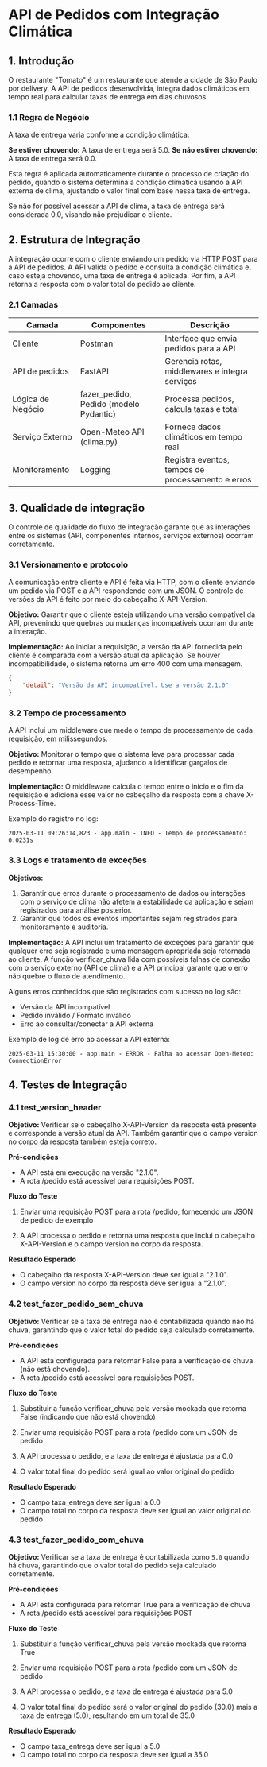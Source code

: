 # API de Pedidos com Integração Climática

## 1. Introdução

O restaurante "Tomato" é um restaurante que atende a cidade de São Paulo por delivery. A API de pedidos desenvolvida, integra dados climáticos em tempo real para calcular taxas de entrega em dias chuvosos.

### 1.1 Regra de Negócio
A taxa de entrega varia conforme a condição climática:

**Se estiver chovendo:** A taxa de entrega será 5.0.
**Se não estiver chovendo:** A taxa de entrega será 0.0.

Esta regra é aplicada automaticamente durante o processo de criação do pedido, quando o sistema determina a condição climática usando a API externa de clima, ajustando o valor final com base nessa taxa de entrega. 

Se não for possível acessar a API de clima, a taxa de entrega será considerada 0.0, visando não prejudicar o cliente.

## 2. Estrutura de Integração

A integração ocorre com o cliente enviando um pedido via HTTP POST para a API de pedidos. A API valida o pedido e consulta a condição climática e, caso esteja chovendo, uma taxa de entrega é aplicada. Por fim, a API retorna a resposta com o valor total do pedido ao cliente.

### 2.1 Camadas

| Camada | Componentes | Descrição |
| --- | --- | --- |
| Cliente | Postman | Interface que envia pedidos para a API |
| API de pedidos | FastAPI | Gerencia rotas, middlewares e integra serviços |
Lógica de Negócio | fazer_pedido, Pedido (modelo Pydantic) | Processa pedidos, calcula taxas e total |
| Serviço Externo | Open-Meteo API (clima.py) | Fornece dados climáticos em tempo real |
| Monitoramento | Logging | Registra eventos, tempos de processamento e erros |

## 3. Qualidade de integração
O controle de qualidade do fluxo de integração garante que as interações entre os sistemas (API, componentes internos, serviços externos) ocorram corretamente. 

### 3.1 Versionamento e protocolo
A comunicação entre cliente e API é feita via HTTP, com o cliente enviando um pedido via POST e a API respondendo com um JSON. O controle de versões da API é feito por meio do cabeçalho X-API-Version.

**Objetivo:** Garantir que o cliente esteja utilizando uma versão compatível da API, prevenindo que quebras ou mudanças incompatíveis ocorram durante a interação.

**Implementação:** Ao iniciar a requisição, a versão da API fornecida pelo cliente é comparada com a versão atual da aplicação. Se houver incompatibilidade, o sistema retorna um erro 400 com uma mensagem.

```json
{
    "detail": "Versão da API incompatível. Use a versão 2.1.0"
}
```

### 3.2 Tempo de processamento

A API inclui um middleware que mede o tempo de processamento de cada requisição, em milissegundos.

**Objetivo:** Monitorar o tempo que o sistema leva para processar cada pedido e retornar uma resposta, ajudando a identificar gargalos de desempenho.

**Implementação:** O middleware calcula o tempo entre o início e o fim da requisição e adiciona esse valor no cabeçalho da resposta com a chave X-Process-Time.

Exemplo do registro no log:

```log
2025-03-11 09:26:14,823 - app.main - INFO - Tempo de processamento: 0.0231s
```

### 3.3 Logs e tratamento de exceções

**Objetivos:** 
1. Garantir que erros durante o processamento de dados ou interações com o serviço de clima não afetem a estabilidade da aplicação e sejam registrados para análise posterior. 
2. Garantir que todos os eventos importantes sejam registrados para monitoramento e auditoria.

**Implementação:** A API inclui um tratamento de exceções para garantir que qualquer erro seja registrado e uma mensagem apropriada seja retornada ao cliente. A função verificar_chuva lida com possíveis falhas de conexão com o serviço externo (API de clima) e a API principal garante que o erro não quebre o fluxo de atendimento.

Alguns erros conhecidos que são registrados com sucesso no log são:

- Versão da API incompatível
- Pedido inválido / Formato inválido
- Erro ao consultar/conectar a API externa

Exemplo de log de erro ao acessar a API externa:
```log
2025-03-11 15:30:00 - app.main - ERROR - Falha ao acessar Open-Meteo: ConnectionError  
```
## 4. Testes de Integração

### 4.1 test_version_header

**Objetivo:** Verificar se o cabeçalho X-API-Version da resposta está presente e corresponde à versão atual da API. Também garantir que o campo version no corpo da resposta também esteja correto.

**Pré-condições**
- A API está em execução na versão "2.1.0".
- A rota /pedido está acessível para requisições POST.

**Fluxo do Teste**
1. Enviar uma requisição POST para a rota /pedido, fornecendo um JSON de pedido de exemplo

2. A API processa o pedido e retorna uma resposta que inclui o cabeçalho X-API-Version e o campo version no corpo da resposta.

**Resultado Esperado**
- O cabeçalho da resposta X-API-Version deve ser igual a "2.1.0".
- O campo version no corpo da resposta deve ser igual a "2.1.0".

### 4.2 test_fazer_pedido_sem_chuva

**Objetivo:** Verificar se a taxa de entrega não é contabilizada quando não há chuva, garantindo que o valor total do pedido seja calculado corretamente.

**Pré-condições**
- A API está configurada para retornar False para a verificação de chuva (não está chovendo).
- A rota /pedido está acessível para requisições POST.

**Fluxo do Teste**
1. Substituir a função verificar_chuva pela versão mockada que retorna False (indicando que não está chovendo)

2. Enviar uma requisição POST para a rota /pedido com um JSON de pedido

3. A API processa o pedido, e a taxa de entrega é ajustada para 0.0

4. O valor total final do pedido será igual ao valor original do pedido

**Resultado Esperado**
- O campo taxa_entrega deve ser igual a 0.0
- O campo total no corpo da resposta deve ser igual ao valor original do pedido

### 4.3 test_fazer_pedido_com_chuva

**Objetivo:** Verificar se a taxa de entrega é contabilizada como ``5.0`` quando há chuva, garantindo que o valor total do pedido seja calculado corretamente.

**Pré-condições**
- A API está configurada para retornar True para a verificação de chuva
- A rota /pedido está acessível para requisições POST

**Fluxo do Teste**
1. Substituir a função verificar_chuva pela versão mockada que retorna True

2. Enviar uma requisição POST para a rota /pedido com um JSON de pedido

3. A API processa o pedido, e a taxa de entrega é ajustada para 5.0

4. O valor total final do pedido será o valor original do pedido (30.0) mais a taxa de entrega (5.0), resultando em um total de 35.0

**Resultado Esperado**
- O campo taxa_entrega deve ser igual a 5.0
- O campo total no corpo da resposta deve ser igual a 35.0









